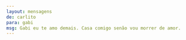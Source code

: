 ```yaml
---
layout: mensagens
de: carlito
para: gabi
msg: Gabi eu te amo demais. Casa comigo senão vou morrer de amor.
---
```

